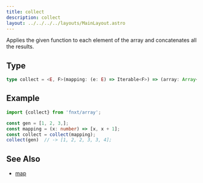 ```yaml
---
title: collect
description: collect
layout: ../../../../layouts/MainLayout.astro
---
```


Applies the given function to each element of the array and concatenates all the results.

## Type

```ts
type collect = <E, F>(mapping: (e: E) => Iterable<F>) => (array: Array<E>) => Array<F>
```

## Example

```ts
import {collect} from 'fnxt/array';

const gen = [1, 2, 3,];
const mapping = (x: number) => [x, x + 1];
const collect = collect(mapping);
collect(gen)  // -> [1, 2, 2, 3, 3, 4];
```

## See Also

- [map](/core/en/array/operator/map)
